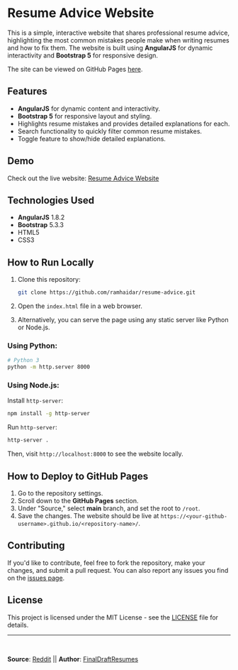 # Resume Advice Website

This is a simple, interactive website that shares professional resume advice, highlighting the most common mistakes people make when writing resumes and how to fix them. The website is built using **AngularJS** for dynamic interactivity and **Bootstrap 5** for responsive design.

The site can be viewed on GitHub Pages [here](https://ramhaidar.github.io/resume-advice).

## Features

- **AngularJS** for dynamic content and interactivity.
- **Bootstrap 5** for responsive layout and styling.
- Highlights resume mistakes and provides detailed explanations for each.
- Search functionality to quickly filter common resume mistakes.
- Toggle feature to show/hide detailed explanations.

## Demo

Check out the live website: [Resume Advice Website](https://ramhaidar.github.io/resume-advice)

## Technologies Used

- **AngularJS** 1.8.2
- **Bootstrap** 5.3.3
- HTML5
- CSS3

## How to Run Locally

1. Clone this repository:

   ```bash
   git clone https://github.com/ramhaidar/resume-advice.git
   ```

2. Open the `index.html` file in a web browser.

3. Alternatively, you can serve the page using any static server like Python or Node.js.

### Using Python:

```bash
# Python 3
python -m http.server 8000
```

### Using Node.js:

Install `http-server`:

```bash
npm install -g http-server
```

Run `http-server`:

```bash
http-server .
```

Then, visit `http://localhost:8000` to see the website locally.

## How to Deploy to GitHub Pages

1. Go to the repository settings.
2. Scroll down to the **GitHub Pages** section.
3. Under "Source," select **main** branch, and set the root to `/root`.
4. Save the changes. The website should be live at `https://<your-github-username>.github.io/<repository-name>/`.

## Contributing

If you'd like to contribute, feel free to fork the repository, make your changes, and submit a pull request. You can also report any issues you find on the [issues page](https://github.com/ramhaidar/resume-advice/issues).

## License

This project is licensed under the MIT License - see the [LICENSE](LICENSE) file for details.

---

<br>

**Source**: [Reddit](https://www.reddit.com/r/resumes/comments/tq061t/biggest_mistakes_that_impact_your_resumes/) || **Author**: [FinalDraftResumes](https://www.reddit.com/user/FinalDraftResumes/)
